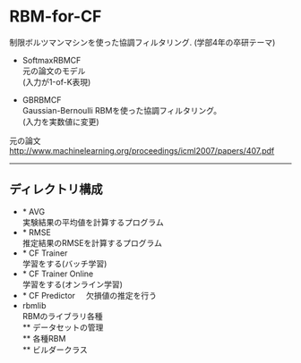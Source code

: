 # RBM-for-CF

制限ボルツマンマシンを使った協調フィルタリング.
(学部4年の卒研テーマ)

* SoftmaxRBMCF  
元の論文のモデル  
(入力が1-of-K表現)

* GBRBMCF  
Gaussian-Bernoulli RBMを使った協調フィルタリング。  
(入力を実数値に変更)  

元の論文  
http://www.machinelearning.org/proceedings/icml2007/papers/407.pdf

___

## ディレクトリ構成
* \* AVG  
実験結果の平均値を計算するプログラム
* \* RMSE  
推定結果のRMSEを計算するプログラム
* \* CF Trainer    
学習をする(バッチ学習)  
* \* CF Trainer Online  
学習をする(オンライン学習)  
* \* CF Predictor    
欠損値の推定を行う    
* rbmlib    
RBMのライブラリ各種    
** データセットの管理    
** 各種RBM    
** ビルダークラス    
